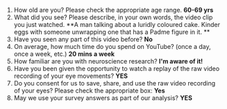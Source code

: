 1. How old are you? Please check the appropriate age range. **60-69 yrs**  
2. What did you see? Please describe, in your own words, the video clip you just watched. **A man talking about a luridly coloured cake. Kinder eggs with someone unwrapping one that has a Padme figure in it. **  
3. Have you seen any part of this video before? **No**  
4. On average, how much time do you spend on YouTube? (once a day, once a week, etc.) **20 mins a week**  
5. How familiar are you with neuroscience research? **I'm aware of it!**  
6. Have you been given the opportunity to watch a replay of the raw video recording of your eye movements? **YES**  
7. Do you consent for us to save, share, and use the raw video recording of your eyes? Please check the appropriate box: **Yes**  
8. May we use your survey answers as part of our analysis? **YES**  
